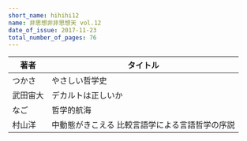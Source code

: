 ```yaml
---
short_name: hihihi12
name: 非思想非非思想天 vol.12
date_of_issue: 2017-11-23
total_number_of_pages: 76
---
```


| 著者     | タイトル                                        | 
| -------- | ----------------------------------------------- | 
| つかさ   |  やさしい哲学史                                  | 
| 武田宙大 |  デカルトは正しいか                              | 
| なご     |  哲学的航海                                      | 
| 村山洋   |  中動態がきこえる 比較言語学による言語哲学の序説 | 